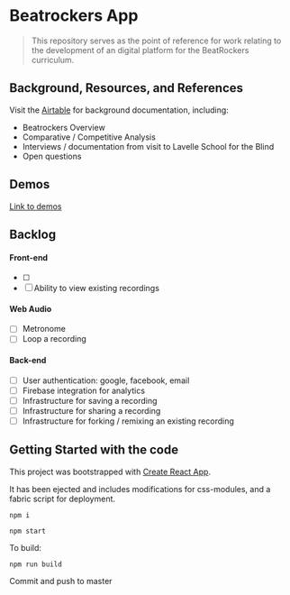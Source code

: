 # Beatrockers App

> This repository serves as the point of reference for work relating to the development of an digital platform for the BeatRockers curriculum.

## Background, Resources, and References

Visit the [Airtable](https://airtable.com/tbloTysbX6RKMGqd2/viwijbvau0UMShRIe) for background documentation, including:
- Beatrockers Overview
- Comparative / Competitive Analysis
- Interviews / documentation from visit to Lavelle School for the Blind
- Open questions

## Demos

[Link to demos](https://frog-ny.github.io/beatrockers/build/)

## Backlog

#### Front-end
- [ ] 
- [ ] Ability to view existing recordings

#### Web Audio
- [ ] Metronome
- [ ] Loop a recording

#### Back-end
- [ ] User authentication: google, facebook, email
- [ ] Firebase integration for analytics
- [ ] Infrastructure for saving a recording
- [ ] Infrastructure for sharing a recording
- [ ] Infrastructure for forking / remixing an existing recording

## Getting Started with the code

This project was bootstrapped with [Create React App](https://github.com/facebookincubator/create-react-app).

It has been ejected and includes modifications for css-modules, and a fabric script for deployment.

`npm i`

`npm start`

To build:

`npm run build`

Commit and push to master
